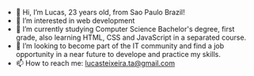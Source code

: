 - 👋 Hi, I’m Lucas, 23 years old, from Sao Paulo Brazil!
- 👀 I’m interested in web development
- 🌱 I’m currently studying Computer Science Bachelor's degree, first grade, also learning HTML, CSS and JavaScript in a separated course.
- 💞️ I’m looking to become part of the IT community and find a job opportunity in a near future to develope and practice my skills.
- 📫 How to reach me: lucasteixeira.ta@gmail.com

<!---
Lucas-TA/Lucas-TA is a ✨ special ✨ repository because its `README.md` (this file) appears on your GitHub profile.
You can click the Preview link to take a look at your changes.
--->
